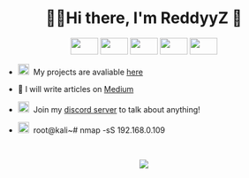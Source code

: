 <h1 align="center">👨‍💻Hi there, I'm ReddyyZ 👋</h1>

<p align="center">
  <img src="https://devicons.github.io/devicon/devicon.git/icons/python/python-original.svg" width="50" height="30">
  <img src="https://devicons.github.io/devicon/devicon.git/icons/html5/html5-original-wordmark.svg" width="50" height="30">
  <img src="https://devicons.github.io/devicon/devicon.git/icons/css3/css3-original-wordmark.svg" width="50" height="30">
  <img src="https://devicons.github.io/devicon/devicon.git/icons/javascript/javascript-original.svg" width="50" height="30">
  <img width='50' height='30' src="https://i.giphy.com/media/YQitE4YNQNahy/giphy.webp">
</p>

- <img src="https://image.flaticon.com/icons/png/512/25/25231.png" width="20" height="20">&nbsp;&nbsp;My projects are avaliable [here](https://github.com/ReddyyZ)

- 📝 I will write articles on [Medium](https://medium.com/@reddyyz)

- <img src="https://image.flaticon.com/icons/png/512/2111/2111370.png" width="20" height="20">&nbsp;&nbsp;Join my [discord server](https://discord.gg/v5d3PZ9) to talk about anything!

- <img src="https://drt.sh/img/surface-pro-refind/os_kali.png" width="20" height="20">&nbsp;&nbsp;root@kali~# nmap -sS 192.168.0.109



<br>

<p align="center"><img src="https://github-readme-stats.vercel.app/api?username=reddyyz&show_icons=true"></p>
